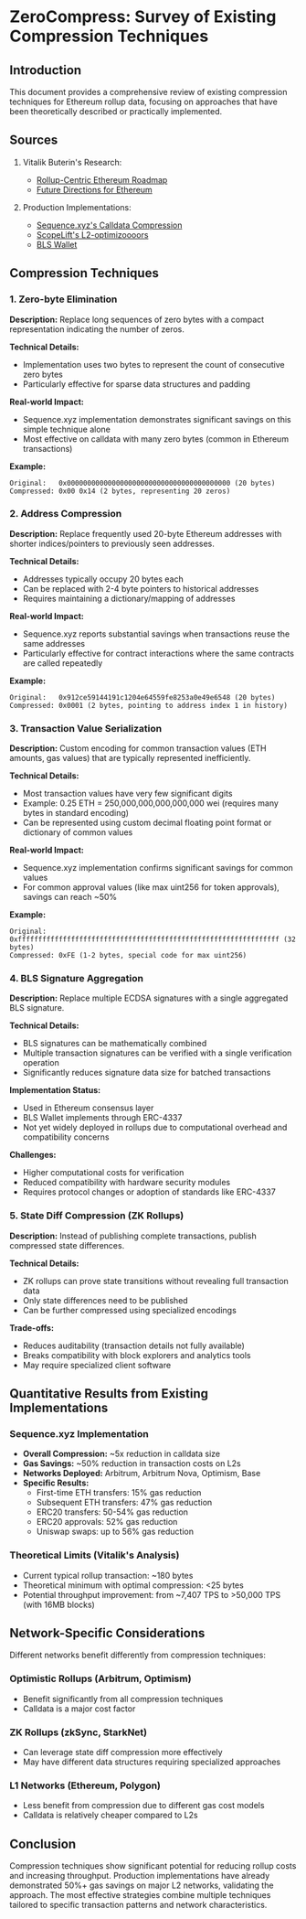 # ZeroCompress: Survey of Existing Compression Techniques

## Introduction

This document provides a comprehensive review of existing compression techniques for Ethereum rollup data, focusing on approaches that have been theoretically described or practically implemented.

## Sources

1. Vitalik Buterin's Research:
   - [Rollup-Centric Ethereum Roadmap](http://vitalik.eth.limo/general/2021/01/05/rollup.html)
   - [Future Directions for Ethereum](https://vitalik.eth.limo/general/2024/10/17/futures2.html)

2. Production Implementations:
   - [Sequence.xyz's Calldata Compression](https://sequence.xyz/blog/compressing-calldata)
   - [ScopeLift's L2-optimizoooors](https://github.com/ScopeLift/l2-optimizoooors)
   - [BLS Wallet](https://github.com/getwax/bls-wallet)

## Compression Techniques

### 1. Zero-byte Elimination

**Description:** Replace long sequences of zero bytes with a compact representation indicating the number of zeros.

**Technical Details:**
- Implementation uses two bytes to represent the count of consecutive zero bytes
- Particularly effective for sparse data structures and padding

**Real-world Impact:**
- Sequence.xyz implementation demonstrates significant savings on this simple technique alone
- Most effective on calldata with many zero bytes (common in Ethereum transactions)

**Example:**
```
Original:   0x0000000000000000000000000000000000000000 (20 bytes)
Compressed: 0x00 0x14 (2 bytes, representing 20 zeros)
```

### 2. Address Compression

**Description:** Replace frequently used 20-byte Ethereum addresses with shorter indices/pointers to previously seen addresses.

**Technical Details:**
- Addresses typically occupy 20 bytes each
- Can be replaced with 2-4 byte pointers to historical addresses
- Requires maintaining a dictionary/mapping of addresses

**Real-world Impact:**
- Sequence.xyz reports substantial savings when transactions reuse the same addresses
- Particularly effective for contract interactions where the same contracts are called repeatedly

**Example:**
```
Original:   0x912ce59144191c1204e64559fe8253a0e49e6548 (20 bytes)
Compressed: 0x0001 (2 bytes, pointing to address index 1 in history)
```

### 3. Transaction Value Serialization

**Description:** Custom encoding for common transaction values (ETH amounts, gas values) that are typically represented inefficiently.

**Technical Details:**
- Most transaction values have very few significant digits
- Example: 0.25 ETH = 250,000,000,000,000,000 wei (requires many bytes in standard encoding)
- Can be represented using custom decimal floating point format or dictionary of common values

**Real-world Impact:**
- Sequence.xyz implementation confirms significant savings for common values
- For common approval values (like max uint256 for token approvals), savings can reach ~50%

**Example:**
```
Original:   0xffffffffffffffffffffffffffffffffffffffffffffffffffffffffffffffff (32 bytes)
Compressed: 0xFE (1-2 bytes, special code for max uint256)
```

### 4. BLS Signature Aggregation

**Description:** Replace multiple ECDSA signatures with a single aggregated BLS signature.

**Technical Details:**
- BLS signatures can be mathematically combined
- Multiple transaction signatures can be verified with a single verification operation
- Significantly reduces signature data size for batched transactions

**Implementation Status:**
- Used in Ethereum consensus layer
- BLS Wallet implements through ERC-4337
- Not yet widely deployed in rollups due to computational overhead and compatibility concerns

**Challenges:**
- Higher computational costs for verification
- Reduced compatibility with hardware security modules
- Requires protocol changes or adoption of standards like ERC-4337

### 5. State Diff Compression (ZK Rollups)

**Description:** Instead of publishing complete transactions, publish compressed state differences.

**Technical Details:**
- ZK rollups can prove state transitions without revealing full transaction data
- Only state differences need to be published
- Can be further compressed using specialized encodings

**Trade-offs:**
- Reduces auditability (transaction details not fully available)
- Breaks compatibility with block explorers and analytics tools
- May require specialized client software

## Quantitative Results from Existing Implementations

### Sequence.xyz Implementation

- **Overall Compression:** ~5x reduction in calldata size
- **Gas Savings:** ~50% reduction in transaction costs on L2s
- **Networks Deployed:** Arbitrum, Arbitrum Nova, Optimism, Base
- **Specific Results:**
  - First-time ETH transfers: 15% gas reduction
  - Subsequent ETH transfers: 47% gas reduction
  - ERC20 transfers: 50-54% gas reduction
  - ERC20 approvals: 52% gas reduction
  - Uniswap swaps: up to 56% gas reduction

### Theoretical Limits (Vitalik's Analysis)

- Current typical rollup transaction: ~180 bytes
- Theoretical minimum with optimal compression: <25 bytes
- Potential throughput improvement: from ~7,407 TPS to >50,000 TPS (with 16MB blocks)

## Network-Specific Considerations

Different networks benefit differently from compression techniques:

### Optimistic Rollups (Arbitrum, Optimism)
- Benefit significantly from all compression techniques
- Calldata is a major cost factor

### ZK Rollups (zkSync, StarkNet)
- Can leverage state diff compression more effectively
- May have different data structures requiring specialized approaches

### L1 Networks (Ethereum, Polygon)
- Less benefit from compression due to different gas cost models
- Calldata is relatively cheaper compared to L2s

## Conclusion

Compression techniques show significant potential for reducing rollup costs and increasing throughput. Production implementations have already demonstrated 50%+ gas savings on major L2 networks, validating the approach. The most effective strategies combine multiple techniques tailored to specific transaction patterns and network characteristics. 